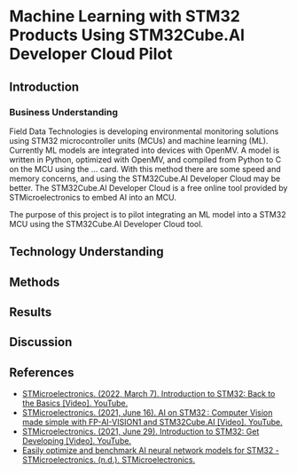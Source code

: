 # Machine Learning with STM32 Products Using STM32Cube.AI Developer Cloud Pilot
## Introduction
### Business Understanding
Field Data Technologies is developing environmental monitoring solutions using STM32 microcontroller units (MCUs) and machine learning (ML). Currently ML models are integrated into devices with OpenMV. A model is written in Python, optimized with OpenMV, and compiled from Python to C on the MCU using the ... card. With this method there are some speed and memory concerns, and using the STM32Cube.AI Developer Cloud may be better. The STM32Cube.AI Developer Cloud is a free online tool provided by STMicroelectronics to embed AI into an MCU.


The purpose of this project is to pilot integrating an ML model into a STM32 MCU using the STM32Cube.AI Developer Cloud tool. 

## Technology Understanding

## Methods

## Results

## Discussion

## References
- [STMicroelectronics. (2022, March 7). Introduction to STM32: Back to the Basics [Video]. YouTube.](https://www.youtube.com/watch?v=8DmJ7pnFE5M)
- [STMicroelectronics. (2021, June 16). AI on STM32 : Computer Vision made simple with FP-AI-VISION1 and STM32Cube.AI [Video]. YouTube.](https://www.youtube.com/watch?v=NDshmSH7WnA)
- [STMicroelectronics. (2021, June 29). Introduction to STM32: Get Developing [Video]. YouTube.](https://www.youtube.com/watch?v=0OjPY-3qMNU)
- [Easily optimize and benchmark AI neural network models for STM32 - STMicroelectronics. (n.d.). STMicroelectronics.](https://www.st.com/content/st_com/en/campaigns/stm32cubeai-developer-cloud.html?ecmp=tt30638_gl_ps_jan2023&aw_kw=ai%20stm32&aw_m=e&aw_c=19657952321&aw_tg=kwd-1507034916705&aw_gclid=Cj0KCQjwiZqhBhCJARIsACHHEH80jO7sMyOIo1TPzCi83H1fe60IRyuJX2C5Sc-dZ_GTFxaeaP5QHtYaApJ2EALw_wcB&gclid=Cj0KCQjwiZqhBhCJARIsACHHEH80jO7sMyOIo1TPzCi83H1fe60IRyuJX2C5Sc-dZ_GTFxaeaP5QHtYaApJ2EALw_wcB)
